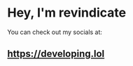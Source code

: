 # Hey, I'm revindicate

You can check out my socials at:

https://developing.lol
-----------------------


